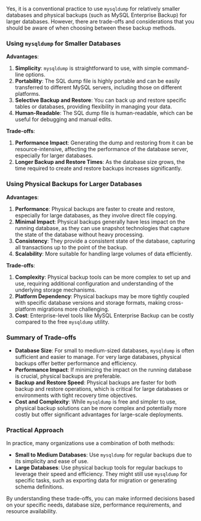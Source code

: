 Yes, it is a conventional practice to use `mysqldump` for relatively smaller databases and physical backups (such as MySQL Enterprise Backup) for larger databases. However, there are trade-offs and considerations that you should be aware of when choosing between these backup methods.

### Using `mysqldump` for Smaller Databases

**Advantages**:
1. **Simplicity**: `mysqldump` is straightforward to use, with simple command-line options.
2. **Portability**: The SQL dump file is highly portable and can be easily transferred to different MySQL servers, including those on different platforms.
3. **Selective Backup and Restore**: You can back up and restore specific tables or databases, providing flexibility in managing your data.
4. **Human-Readable**: The SQL dump file is human-readable, which can be useful for debugging and manual edits.

**Trade-offs**:
1. **Performance Impact**: Generating the dump and restoring from it can be resource-intensive, affecting the performance of the database server, especially for larger databases.
2. **Longer Backup and Restore Times**: As the database size grows, the time required to create and restore backups increases significantly.

### Using Physical Backups for Larger Databases

**Advantages**:
1. **Performance**: Physical backups are faster to create and restore, especially for large databases, as they involve direct file copying.
2. **Minimal Impact**: Physical backups generally have less impact on the running database, as they can use snapshot technologies that capture the state of the database without heavy processing.
3. **Consistency**: They provide a consistent state of the database, capturing all transactions up to the point of the backup.
4. **Scalability**: More suitable for handling large volumes of data efficiently.

**Trade-offs**:
1. **Complexity**: Physical backup tools can be more complex to set up and use, requiring additional configuration and understanding of the underlying storage mechanisms.
2. **Platform Dependency**: Physical backups may be more tightly coupled with specific database versions and storage formats, making cross-platform migrations more challenging.
3. **Cost**: Enterprise-level tools like MySQL Enterprise Backup can be costly compared to the free `mysqldump` utility.

### Summary of Trade-offs

- **Database Size**: For small to medium-sized databases, `mysqldump` is often sufficient and easier to manage. For very large databases, physical backups offer better performance and efficiency.
- **Performance Impact**: If minimizing the impact on the running database is crucial, physical backups are preferable.
- **Backup and Restore Speed**: Physical backups are faster for both backup and restore operations, which is critical for large databases or environments with tight recovery time objectives.
- **Cost and Complexity**: While `mysqldump` is free and simpler to use, physical backup solutions can be more complex and potentially more costly but offer significant advantages for large-scale deployments.

### Practical Approach

In practice, many organizations use a combination of both methods:
- **Small to Medium Databases**: Use `mysqldump` for regular backups due to its simplicity and ease of use.
- **Large Databases**: Use physical backup tools for regular backups to leverage their speed and efficiency. They might still use `mysqldump` for specific tasks, such as exporting data for migration or generating schema definitions.

By understanding these trade-offs, you can make informed decisions based on your specific needs, database size, performance requirements, and resource availability.
